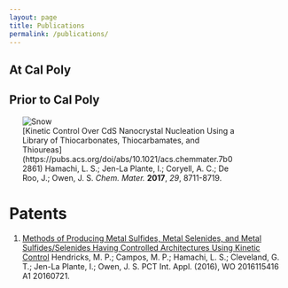 ```yaml
---
layout: page
title: Publications
permalink: /publications/
---
```


## At Cal Poly

## Prior to Cal Poly
<ol>
  <div class="row">
    <div class="column" style="width:20%">
      <img src="https://lesliehamachi.github.io/images/Logo.png" alt="Snow">
    </div>
    <div class="column" style="width:80%">
      <li>[Kinetic Control Over CdS Nanocrystal Nucleation Using a Library of Thiocarbonates, Thiocarbamates, and Thioureas](https://pubs.acs.org/doi/abs/10.1021/acs.chemmater.7b02861) Hamachi, L. S.; Jen-La Plante, I.; Coryell, A. C.; De Roo, J.; Owen, J. S. <em>Chem. Mater.</em> <b>2017</b>, <em>29</em>, 8711-8719.
      </li>
    </div>
  </div>
</ol>

# Patents
1. [Methods of Producing Metal Sulfides, Metal Selenides, and Metal Sulfides/Selenides Having Controlled Architectures Using Kinetic Control](https://patents.google.com/patent/WO2016115416A1/en)
Hendricks, M. P.; Campos, M. P.; Hamachi, L. S.; Cleveland, G. T.; Jen-La Plante, I.; Owen, J. S. PCT Int. Appl. (2016), WO 2016115416 A1 20160721.
